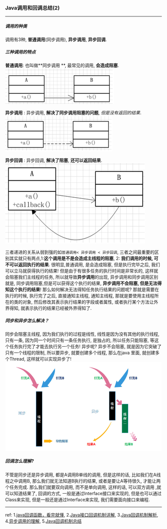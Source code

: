 ### Java调用和回调总结(2)

---
##### 调用的种类
调用有3种, **普通调用**(同步调用), **异步调用**, **异步回调**.



##### 三种调用的特点
**普通调用**:  也叫做**同步调用 **, 最常见的调用, **会造成阻塞**.
![img](../../../images/o_tbdy.jpg)

**异步调用** : 异步调用, **解决了同步调用阻塞的问题**, *但是没有返回的结果*.
![img](../../../images/o_ybdy.jpg)

**异步回调** : 异步回调, **解决了阻塞**, **还可以返回结果**.
![img](../../../images/o_hdsx.jpg)

三者递进的关系从弱到强的如`普通调用< 异步调用 < 异步回调`, 三者之间最重要的区别其实就只有两点,1:**这个调用是不是会造成主线程的阻塞**, 2: **我们调用的时候, 可不可以返回执行的结果**. 很明显,普通调用, 是会造成阻塞, 但是执行完毕之后, 我们可以立马就获得执行的结果! 但是由于有很多任务的执行时间是非常长的, 这样就会阻塞我们主线程的任务, 所以就导致**异步调用**的出现, 异步调用和同步调用区别就是, 同步调用阻塞,但是可以获得这个执行的结果, **异步调用不会阻塞, 但是无法得知这个执行的结果**! 那么如何解决无法得知任务执行结果的问题呢? 那就是需要在执行的时候, 执行完了之后, 直接通知主线程, 通知主线程, 那就是要使用主线程所在的类的对象, 然后修改其表示执行结果的字段或者属性, 或者执行某个方法让外界得知, 就表示执行的结果已经被外界得知了.



##### 同步和异步怎么解决？
同步会阻塞主线程, 因为我们执行的过程是线性, 线性是因为没有其他的执行线程,  只有一条, 因为同一个时间只有一条任务执行, 是独占的,  所以任务只能阻塞,  等这个任务执行完了才能去执行另一个任务! 
异步呢? 异步不会阻塞, 就是因为它突破了只有一个线程的限制, 所以要异步, 就要创建多个线程,  那么在java 里面, 就创建多个Thread, 这样就可以实现异步了!
![img](../../../images/diaoyong.jpg)


##### 回调怎么理解?
不管是同步还是异步调用, 都是A调用B单线的调用, 但是这样的话, 比如我们在A线程之中调用B, 那么我们就无法知道B执行的结果, 或者是要让A等待很久, 才能让两个任务完成. 那么我们就要双向调用, 而不是单向调用, 这样的话, 可以双方调用 ,就可以知道结果了, 回调的方式, 一般是通过Interface接口来实现的, 但是也可以通过Class来实现, 但是一般还是通过Interface来实现, 我们需要面向接口来编程.



---
ref:
1.[java回调函数，看完就懂](https://www.cnblogs.com/yangmin86/p/7090882.html),   2.[Java接口回调机制详解](https://m.imooc.com/mip/article/42031),   3.[Java回调机制解析](https://blog.csdn.net/bjyfb/article/details/10462555),   4.[异步调用的理解](https://blog.csdn.net/u014571011/article/details/83097546),   5.[Java回调机制总结](https://www.cnblogs.com/prayjourney/p/9667835.html)

